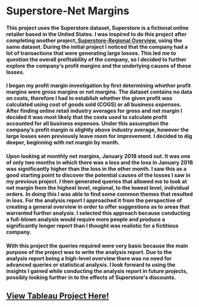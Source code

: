 # Superstore-Net Margins
#### This project uses the Superstore dataset, Superstore is a fictional online retailer based in the United States. I was inspired to do this project after completing another project,<a href="https://github.com/TyRoberts/Superstore-Regional_Overview"> Superstore-Regional Overview</a>, using the same dataset. During the initial project I noticed that the company had a lot of transactions that were generating large losses. This led me to question the overall profitability of the company, so I decided to further explore the company’s profit margins and the underlying causes of these losses. 
#### I began my profit margin investigation by first determining whether profit margins were gross margins or net margins. The dataset contains no data on costs, therefore I had to establish whether the given profit was calculated using cost of goods sold (COGS) or all business expenses. After finding online retail industry averages for gross and net margin I decided it was most likely that the costs used to calculate profit accounted for all business expenses. Under this assumption the company’s profit margin is slightly above industry average, however the large losses seen previously leave room for improvement. I decided to dig deeper, beginning with net margin by month.
####  Upon looking at monthly net margins, January 2018 stood out. It was one of only two months in which there was a loss and the loss in January 2018 was significantly higher than the loss in the other month. I saw this as a good starting point to discover the potential causes of the losses I saw in my previous project. I then generated queries that allowed me to look at net margin from the highest level, regional, to the lowest level, individual orders. In doing this I was able to find some common themes that resulted in loss. For the analysis report I approached it from the perspective of creating a general overview in order to offer suggestions as to areas that warranted further analysis. I selected this approach because conducting a full-blown analysis would require more people and produce a significantly longer report than I thought was realistic for a fictitious company. 
#### With this project the queries required were very basic because the main purpose of the project was to write the analysis report. Due to the analysis report being a high-level overview there was no need for advanced queries or statistical analysis. I look forward to using the insights I gained while conducting the analysis report in future projects, possibly looking further in to the effects of Superstore's discounts.
## <a href="https://public.tableau.com/app/profile/tyrell.roberts/viz/NetMargin-CurrentProject/NetMarginOverview"> View Tableau Project Here!</a>      

